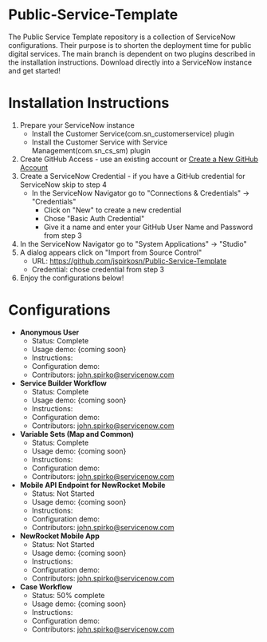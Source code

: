 # Public-Service-Template
The Public Service Template repository is a collection of ServiceNow configurations.  Their purpose is to shorten the deployment time for public digital services. The main branch is dependent on two plugins described in the installation instructions.  Download directly into a ServiceNow instance and get started!
# Installation Instructions
1. Prepare your ServiceNow instance
    - Install the Customer Service(com.sn_customerservice) plugin
    - Install the Customer Service with Service Management(com.sn_cs_sm) plugin
2. Create GitHub Access - use an existing account or <a href="https://github.com/join?ref_cta=Sign+up&ref_loc=header+logged+out&ref_page=%2F&source=header-home" title="GitHub Create Account">Create a New GitHub Account</a>
3. Create a ServiceNow Credential - if you have a GitHub credential for ServiceNow skip to step 4
	- In the ServiceNow Navigator go to "Connections & Credentials" -> "Credentials"
		- Click on "New" to create a new credential
		- Chose "Basic Auth Credential"
		- Give it a name and enter your GitHub User Name and Password from step 3
4. In the ServiceNow Navigator go to "System Applications" -> "Studio"
5. A dialog appears click on "Import from Source Control"
    - URL: https://github.com/jspirkosn/Public-Service-Template
    - Credential: chose credential from step 3   
6. Enjoy the configurations below!

# Configurations
- **Anonymous User**
   - Status: Complete 
   - Usage demo: {coming soon}  
   - Instructions:
   - Configuration demo:
   - Contributors: john.spirko@servicenow.com 
- **Service Builder Workflow**
   - Status: Complete 
   - Usage demo: {coming soon}  
   - Instructions:
   - Configuration demo:
   - Contributors: john.spirko@servicenow.com
- **Variable Sets (Map and Common)**
   - Status: Complete 
   - Usage demo: {coming soon}  
   - Instructions:
   - Configuration demo:
   - Contributors: john.spirko@servicenow.com
- **Mobile API Endpoint for NewRocket Mobile**
   - Status: Not Started 
   - Usage demo: {coming soon}  
   - Instructions:
   - Configuration demo:
   - Contributors: john.spirko@servicenow.com
- **NewRocket Mobile App**
   - Status: Not Started 
   - Usage demo: {coming soon}  
   - Instructions:
   - Configuration demo:
   - Contributors: john.spirko@servicenow.com
- **Case Workflow**
   - Status: 50% complete 
   - Usage demo: {coming soon}  
   - Instructions:
   - Configuration demo:
   - Contributors: john.spirko@servicenow.com
